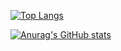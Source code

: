 [![Top Langs](https://github-readme-stats.vercel.app/api/top-langs/?username=GEONWOOHONG)](https://github.com/anuraghazra/github-readme-stats)

[![Anurag's GitHub stats](https://github-readme-stats.vercel.app/api?username=GEONWOOHONG)](https://github.com/anuraghazra/github-readme-stats)
